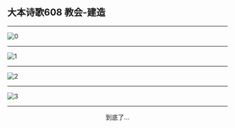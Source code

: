 
## 大本诗歌608 教会-建造
        
<div id="aplayer0"></div>

---

<img alt="0" data-original="/data/d0608/0.png">

---

<img alt="1" data-original="/data/d0608/1.png">

---

<img alt="2" data-original="/data/d0608/2.png">

---

<img alt="3" data-original="/data/d0608/3.png">

---

<p style="text-align: center">到底了...</p>

<script src="/js/dist-view.js"></script>

<script>
MAIN.id = 'd0608';
        
const ap0 = new APlayer({
    container: document.getElementById('aplayer0'),
    volume: 1,
    loop: 'none',
    preload: 'none',
    audio: [{
        name: '大本诗歌608.mp3',
        artist: '大本诗歌',
        url: 'https://res.wx.qq.com/voice/getvoice?mediaid=MzI0NTk3MDM5M18yMjQ3NDk1MjIz',
        cover: '/favicon'
    }]
});
</script>
